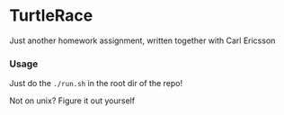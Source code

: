 # TurtleRace
Just another homework assignment, written together with Carl Ericsson

### Usage
Just do the `./run.sh` in the root dir of the repo!

Not on unix? Figure it out yourself
